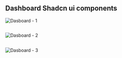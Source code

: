 ## Dashboard Shadcn ui components

![Dasboard - 1](https://res.cloudinary.com/dvvxpzajh/image/upload/v1757078047/Screenshot_2025-09-05_183859_jkyun2.png)
##
![Dasboard - 2](https://res.cloudinary.com/dvvxpzajh/image/upload/v1757078046/Screenshot_2025-09-05_183938_jk3k4o.png)
##
![Dasboard - 3](https://res.cloudinary.com/dvvxpzajh/image/upload/v1757079526/Screenshot_2025-09-05_190803_dt3oib.png)
